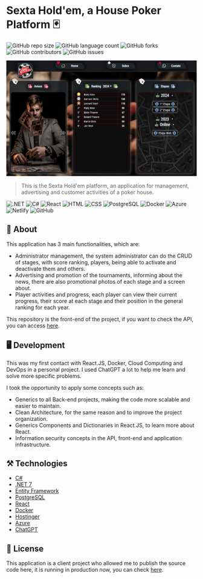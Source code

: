 # Sexta Hold'em, a House Poker Platform 🃏

![GitHub repo size](https://img.shields.io/github/repo-size/nakagawa25/poker-platform?style=for-the-badge)
![GitHub language count](https://img.shields.io/github/languages/count/nakagawa25/poker-platform?style=for-the-badge)
![GitHub forks](https://img.shields.io/github/forks/nakagawa25/poker-platform?style=for-the-badge)
![GitHub contributors](https://img.shields.io/github/contributors/nakagawa25/poker-platform?style=for-the-badge)
![GitHub issues](https://img.shields.io/github/issues/nakagawa25/poker-platform?style=for-the-badge)

<img src="assets/page-image.png" alt="www.sextaholdem.com.br">

> This is the Sexta Hold'em platform, an application for management, advertising and customer activities of a poker house.

<p>
  <img src="https://user-images.githubusercontent.com/53760877/138791241-50a815be-dbd6-4a0e-b62c-68f3b28d155b.png" alt=".NET" />
  <img src="https://img.shields.io/badge/c%23-%23239120.svg?style=for-the-badge&logo=c-sharp&logoColor=white" alt="C#" />
  <img src="https://camo.githubusercontent.com/3babc94d778f96441b3a66615fb5ee88c6ed04f174ed49b04df92b071a7d0e80/68747470733a2f2f696d672e736869656c64732e696f2f62616467652f72656163742d2532333230323332612e7376673f7374796c653d666f722d7468652d6261646765266c6f676f3d7265616374266c6f676f436f6c6f723d253233363144414642" alt="React" />
  <img src="https://camo.githubusercontent.com/5e7e215d9ff3a7c2e96d09232c11b2205565c841d1129dd2185ebd967284121f/68747470733a2f2f696d672e736869656c64732e696f2f62616467652f68746d6c352d2532334533344632362e7376673f7374796c653d666f722d7468652d6261646765266c6f676f3d68746d6c35266c6f676f436f6c6f723d7768697465" alt="HTML" />
  <img src="https://camo.githubusercontent.com/6531a4161596e3d9fdab3d0499a7b7ce5c5c8b568be219f3e9707af042e575d2/68747470733a2f2f696d672e736869656c64732e696f2f62616467652f637373332d2532333135373242362e7376673f7374796c653d666f722d7468652d6261646765266c6f676f3d63737333266c6f676f436f6c6f723d7768697465" alt="CSS" />
  <img src="https://camo.githubusercontent.com/bf590679058d9d1074a82721726ea4a5bf048b4b8cce82d01ba8ca32585e0298/68747470733a2f2f696d672e736869656c64732e696f2f62616467652f706f7374677265732d2532333331363139322e7376673f7374796c653d666f722d7468652d6261646765266c6f676f3d706f737467726573716c266c6f676f436f6c6f723d7768697465" alt="PostgreSQL" />
  <img src="https://camo.githubusercontent.com/8396abd667a0eca7d28cdb29ec63b6bf29a7854c7c3d467e6ece648c7e9b81e1/68747470733a2f2f696d672e736869656c64732e696f2f62616467652f646f636b65722d2532333064623765642e7376673f7374796c653d666f722d7468652d6261646765266c6f676f3d646f636b6572266c6f676f436f6c6f723d7768697465" alt="Docker" />
  <img src="https://camo.githubusercontent.com/65a2a32964c170e45a3748486b64c3cae8fceda3555e02478a0253126f90e85a/68747470733a2f2f696d672e736869656c64732e696f2f62616467652f617a7572652d2532333030373243362e7376673f7374796c653d666f722d7468652d6261646765266c6f676f3d6d6963726f736f6674617a757265266c6f676f436f6c6f723d7768697465" alt="Azure" />
  <img src="https://camo.githubusercontent.com/2aa883d52783b24f65681fa3a20b76e914ca9cdbda511170ddae263b8c692c2e/68747470733a2f2f696d672e736869656c64732e696f2f62616467652f6e65746c6966792d2532333030303030302e7376673f7374796c653d666f722d7468652d6261646765266c6f676f3d6e65746c696679266c6f676f436f6c6f723d23303043374237" alt="Netlify" />
  <img src="https://camo.githubusercontent.com/60f7a4c410c90351f91c96b1db36257342c0615fb0e5d827eda88ce75134c104/68747470733a2f2f696d672e736869656c64732e696f2f62616467652f676974687562253230616374696f6e732d2532333236373145352e7376673f7374796c653d666f722d7468652d6261646765266c6f676f3d676974687562616374696f6e73266c6f676f436f6c6f723d7768697465" alt="GitHub" />
</p>

## :book: About
This application has 3 main functionalities, which are:

- Administrator management, the system administrator can do the CRUD of stages, with score ranking, players, being able to activate and deactivate them and others.
- Advertising and promotion of the tournaments, informing about the news, there are also promotional photos of each stage and a screen about.
- Player activities and progress, each player can view their current progress, their score at each stage and their position in the general ranking for each year.

This repository is the front-end of the project, if you want to check the API, you can access [here](https://github.com/nakagawa25/poker-platform).

## 🖥️ Development
This was my first contact with React.JS, Docker, Cloud Computing and DevOps in a personal project. I used ChatGPT a lot to help me learn and solve more specific problems.

I took the opportunity to apply some concepts such as:
 - Generics <T> to all Back-end projects, making the code more scalable and easier to maintain.
 - Clean Architecture, for the same reason and to improve the project organization.
 - Generics Components and Dictionaries in React.JS, to learn more about React.
 - Information security concepts in the API, front-end and application infrastructure.

## ⚒️ Technologies
- [C#](https://docs.microsoft.com/pt-br/dotnet/csharp/)
- [.NET 7](https://learn.microsoft.com/pt-br/dotnet/core/whats-new/dotnet-7)
- [Entity Framework](https://learn.microsoft.com/pt-br/ef/)
- [PostgreSQL](https://www.postgresql.org/)
- [React](https://react.dev/)
- [Docker](https://www.docker.com/)
- [Hostinger](https://www.hostinger.com.br/)
- [Azure](https://azure.microsoft.com/pt-br/)
- [ChatGPT](https://chat.openai.com/)

## 📜 License
This application is a client project who allowed me to publish the source code here, it is running in production now, you can check [here](https://sextaholdem.com.br).